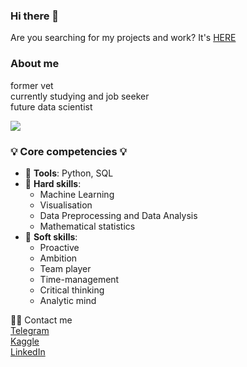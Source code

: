 ### Hi there 👋

Are you searching for my projects and work? It's [HERE](https://github.com/VolodinAlex/alekaran/tree/AlekaranDS)

### About me
former vet  
currently studying and job seeker  
future data scientist

![](https://miro.medium.com/max/925/1*E1haIGB9K4K89PsFZgm-pw.jpeg)

### 💡 Core competencies 💡
- 🔨 **Tools**: Python, SQL
- 🔧 **Hard skills**:
   - Machine Learning
   - Visualisation
   - Data Preprocessing and Data Analysis
   - Mathematical statistics   
- 🔆 **Soft skills**:
   - Proactive
   - Ambition
   - Team player
   - Time-management
   - Сritical thinking
   - Analytic mind

🙌🏻 Contact me  
[Telegram](https://t.me/vo1odin_a1ex)  
[Kaggle](https://www.kaggle.com/alexvolodin)  
[LinkedIn](https://www.linkedin.com/in/volodin-alex/)
